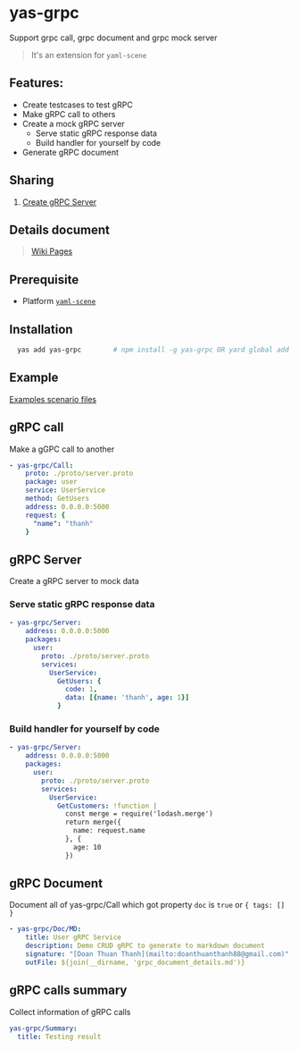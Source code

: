 # yas-grpc
Support grpc call, grpc document and grpc mock server

> It's an extension for `yaml-scene`  

## Features:
- Create testcases to test gRPC
- Make gRPC call to others
- Create a mock gRPC server
  - Serve static gRPC response data 
  - Build handler for yourself by code
- Generate gRPC document

## Sharing
1. [Create gRPC Server](./sharing/README.md)

## Details document
> [Wiki Pages](https://github.com/doanthuanthanh88/yas-grpc/wiki)

## Prerequisite
- Platform [`yaml-scene`](https://www.npmjs.com/package/yaml-scene)


## Installation

```sh
  yas add yas-grpc        # npm install -g yas-grpc OR yard global add yas-grpc
```

## Example
[Examples scenario files](./scenes/test)

## gRPC call
Make a gGPC call to another

```yaml
- yas-grpc/Call:
    proto: ./proto/server.proto
    package: user
    service: UserService
    method: GetUsers
    address: 0.0.0.0:5000
    request: {
      "name": "thanh"
    }
```

## gRPC Server
Create a gRPC server to mock data

### Serve static gRPC response data 
```yaml
- yas-grpc/Server:
    address: 0.0.0.0:5000
    packages:
      user:
        proto: ./proto/server.proto
        services:
          UserService:
            GetUsers: {
              code: 1,
              data: [{name: 'thanh', age: 1}]
            }
```

### Build handler for yourself by code
```yaml
- yas-grpc/Server:
    address: 0.0.0.0:5000
    packages:
      user:
        proto: ./proto/server.proto
        services:
          UserService:
            GetCustomers: !function |
              const merge = require('lodash.merge')
              return merge({
                name: request.name
              }, {
                age: 10
              })
```

## gRPC Document
Document all of yas-grpc/Call which got property `doc` is `true` or `{ tags: [] }`

```yaml
- yas-grpc/Doc/MD:
    title: User gRPC Service
    description: Demo CRUD gRPC to generate to markdown document
    signature: "[Doan Thuan Thanh](mailto:doanthuanthanh88@gmail.com)"
    outFile: ${join(__dirname, 'grpc_document_details.md')}
```

## gRPC calls summary
Collect information of gRPC calls

```yaml
yas-grpc/Summary:
  title: Testing result
```